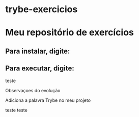 # trybe-exercicios
# Meu repositório de exercícios
## Para instalar, digite:

## Para executar, digite:

teste

Observaçoes do evolução

Adiciona a palavra Trybe no meu projeto

teste teste

